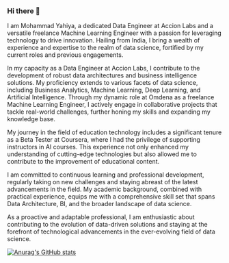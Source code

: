 ### Hi there 👋

I am Mohammad Yahiya, a dedicated Data Engineer at Accion Labs and a versatile freelance Machine Learning Engineer with a passion for leveraging technology to drive innovation. Hailing from India, I bring a wealth of experience and expertise to the realm of data science, fortified by my current roles and previous engagements.

In my capacity as a Data Engineer at Accion Labs, I contribute to the development of robust data architectures and business intelligence solutions. My proficiency extends to various facets of data science, including Business Analytics, Machine Learning, Deep Learning, and Artificial Intelligence. Through my dynamic role at Omdena as a freelance Machine Learning Engineer, I actively engage in collaborative projects that tackle real-world challenges, further honing my skills and expanding my knowledge base.

My journey in the field of education technology includes a significant tenure as a Beta Tester at Coursera, where I had the privilege of supporting instructors in AI courses. This experience not only enhanced my understanding of cutting-edge technologies but also allowed me to contribute to the improvement of educational content.

I am committed to continuous learning and professional development, regularly taking on new challenges and staying abreast of the latest advancements in the field. My academic background, combined with practical experience, equips me with a comprehensive skill set that spans Data Architecture, BI, and the broader landscape of data science.

As a proactive and adaptable professional, I am enthusiastic about contributing to the evolution of data-driven solutions and staying at the forefront of technological advancements in the ever-evolving field of data science.

[![Anurag's GitHub stats](https://github-readme-stats.vercel.app/api?username=muhammadyahiya)](https://github.com/anuraghazra/github-readme-stats)
